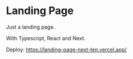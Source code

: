 # Landing Page

Just a landing page.

With Typescript, React and Next.

Deploy: https://landing-page-next-ten.vercel.app/
